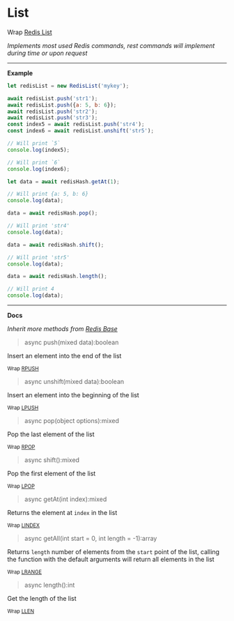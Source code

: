 # List

Wrap [Redis List](https://redis.io/commands#list)

_Implements most used Redis commands, rest commands will implement during time or upon request_

---

**Example**

```javascript
let redisList = new RedisList('mykey');

await redisList.push('str1');
await redisList.push({a: 5, b: 6});
await redisList.push('str2');
await redisList.push('str3');
const index5 = await redisList.push('str4');
const index6 = await redisList.unshift('str5');

// Will print `5`
console.log(index5);

// Will print `6`
console.log(index6);

let data = await redisHash.getAt(1);

// Will print {a: 5, b: 6}
console.log(data); 

data = await redisHash.pop();

// Will print 'str4'
console.log(data); 

data = await redisHash.shift();

// Will print 'str5'
console.log(data);

data = await redisHash.length();

// Will print 4
console.log(data); 
```

---

**Docs**

_Inherit more methods from [Redis Base](redisBase.md)_

> async push(mixed data):boolean
    
Insert an element into the end of the list

<sub>Wrap [RPUSH](https://redis.io/commands/rpush)</sup>

> async unshift(mixed data):boolean
    
Insert an element into the beginning of the list

<sub>Wrap [LPUSH](https://redis.io/commands/lpush)</sub>

> async pop(object options):mixed

Pop the last element of the list

<sub>Wrap [RPOP](https://redis.io/commands/rpop)</sub>

> async shift():mixed

Pop the first element of the list

<sub>Wrap [LPOP](https://redis.io/commands/lpop)</sub>

> async getAt(int index):mixed
    
Returns the element at `index` in the list

<sub>Wrap [LINDEX](https://redis.io/commands/lindex)</sub>

> async getAll(int start = 0, int length = -1):array
    
Returns `length` number of elements from the `start` point of the list, 
calling the function with the default arguments will return all elements in the list

<sub>Wrap [LRANGE](https://redis.io/commands/lrange)</sub>

> async length():int
    
Get the length of the list

<sub>Wrap [LLEN](https://redis.io/commands/llen)</sub>
